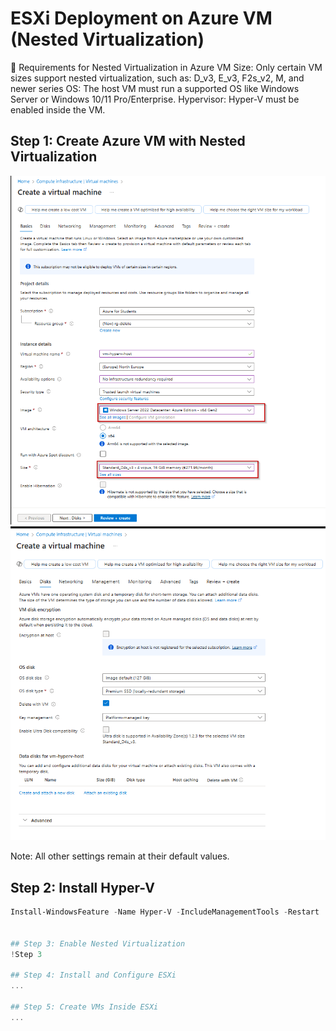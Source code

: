 # ESXi Deployment on Azure VM (Nested Virtualization)

🔧 Requirements for Nested Virtualization in Azure
VM Size: Only certain VM sizes support nested virtualization, such as: D_v3, E_v3, F2s_v2, M, and newer series
OS: The host VM must run a supported OS like Windows Server or Windows 10/11 Pro/Enterprise.
Hypervisor: Hyper-V must be enabled inside the VM.

## Step 1: Create Azure VM with Nested Virtualization
![CreationofVM](images/nested-vm-azure-portal.png)
![CreationofVM](images/nested-vm-azure-portal-2.png)

Note: All other settings remain at their default values.

## Step 2: Install Hyper-V
```powershell
Install-WindowsFeature -Name Hyper-V -IncludeManagementTools -Restart


## Step 3: Enable Nested Virtualization
!Step 3

## Step 4: Install and Configure ESXi
...

## Step 5: Create VMs Inside ESXi
...

